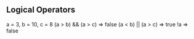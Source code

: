## Logical Operators

a = 3, b = 10, c = 8
(a > b) && (a > c) => false
(a < b) || (a > c) => true
!a => false
